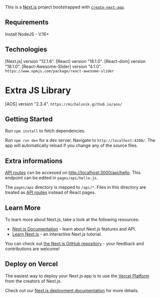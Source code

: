 This is a [Next.js](https://nextjs.org/) project bootstrapped with [`create-next-app`](https://github.com/vercel/next.js/tree/canary/packages/create-next-app).

## Requirements

Install NodeJS - V.16+

## Technologies

[Next.js] version "12.1.6".
[React] version "18.1.0".
[React-dom] version "18.1.0".
[React-Awesome-Slider] version "4.1.0". `https://www.npmjs.com/package/react-awesome-slider`

# Extra JS Library

[AOS] version "2.3.4". `https://michalsnik.github.io/aos/`


## Getting Started

Run `npm install` to fetch dependencies.

Run `npm run dev` for a dev server. Navigate to `http://localhost:4200/`. The app will automatically reload if you change any of the source files.


## Extra informations

[API routes](https://nextjs.org/docs/api-routes/introduction) can be accessed on [http://localhost:3000/api/hello](http://localhost:3000/api/hello). This endpoint can be edited in `pages/api/hello.js`.

The `pages/api` directory is mapped to `/api/*`. Files in this directory are treated as [API routes](https://nextjs.org/docs/api-routes/introduction) instead of React pages.

## Learn More

To learn more about Next.js, take a look at the following resources:

- [Next.js Documentation](https://nextjs.org/docs) - learn about Next.js features and API.
- [Learn Next.js](https://nextjs.org/learn) - an interactive Next.js tutorial.

You can check out [the Next.js GitHub repository](https://github.com/vercel/next.js/) - your feedback and contributions are welcome!

## Deploy on Vercel

The easiest way to deploy your Next.js app is to use the [Vercel Platform](https://vercel.com/new?utm_medium=default-template&filter=next.js&utm_source=create-next-app&utm_campaign=create-next-app-readme) from the creators of Next.js.

Check out our [Next.js deployment documentation](https://nextjs.org/docs/deployment) for more details.








